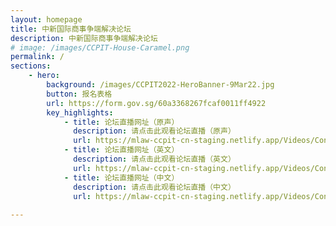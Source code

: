 ```yaml
---
layout: homepage
title: 中新国际商事争端解决论坛
description: 中新国际商事争端解决论坛
# image: /images/CCPIT-House-Caramel.png
permalink: /
sections:
    - hero:
        background: /images/CCPIT2022-HeroBanner-9Mar22.jpg
        button: 报名表格
        url: https://form.gov.sg/60a3368267fcaf0011ff4922
        key_highlights:
            - title: 论坛直播网址（原声）
              description: 请点击此观看论坛直播（原声）
              url: https://mlaw-ccpit-cn-staging.netlify.app/Videos/Conference-livestream-original-audio
            - title: 论坛直播网址（英文）
              description: 请点击此观看论坛直播（英文）
              url: https://mlaw-ccpit-cn-staging.netlify.app/Videos/Conference-livestream-en
            - title: 论坛直播网址（中文）
              description: 请点击此观看论坛直播（中文）
              url: https://mlaw-ccpit-cn-staging.netlify.app/Videos/Conference-livestream-cn
            
---
```



